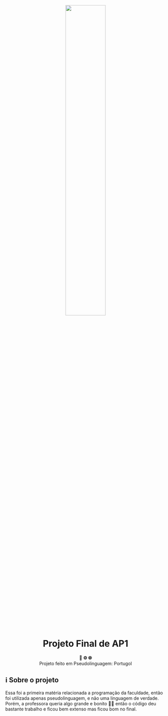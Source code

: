 <p align="center">
  <img src="https://miro.medium.com/v2/resize:fit:1400/1*JkAX8kUeK4dVAgi6l06Kpg.gif" width="50%">

</p>

<h1 align="center">Projeto Final de AP1</h1>

<div align="center">
  <strong>🐳 ⚙️ 🌐</strong>
</div>
<div align="center">
  Projeto feito em Pseudolinguagem: Portugol
</div>

## ℹ Sobre o projeto

Essa foi a primeira matéria relacionada a programação da faculdade, então foi utilizada apenas pseudolinguagem, e não uma linguagem de verdade. Porém, a professora queria algo grande e bonito 🤨😏 então o código deu bastante trabalho e ficou bem extenso mas ficou bom no final.
